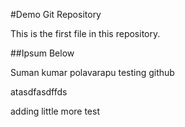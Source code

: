 #Demo Git Repository

This is the first file in this repository.

##Ipsum Below

Suman kumar polavarapu testing github

atasdfasdffds

adding little more test